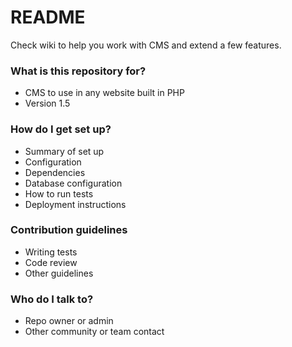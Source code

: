 # README #

Check wiki to help you work with CMS and extend a few features.

### What is this repository for? ###

* CMS to use in any website built in PHP
* Version 1.5

### How do I get set up? ###

* Summary of set up
* Configuration
* Dependencies
* Database configuration
* How to run tests
* Deployment instructions

### Contribution guidelines ###

* Writing tests
* Code review
* Other guidelines

### Who do I talk to? ###

* Repo owner or admin
* Other community or team contact